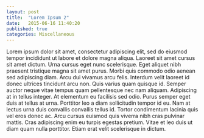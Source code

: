```yaml
---
layout: post
title:  "Lorem Ipsum 2"
date:   2015-06-16 11:40:20
published: true
categories: Miscellaneous
---
```


Lorem ipsum dolor sit amet, consectetur adipiscing elit, sed do eiusmod tempor incididunt ut labore et dolore magna aliqua. Laoreet sit amet cursus sit amet dictum. Urna cursus eget nunc scelerisque. Eget aliquet nibh praesent tristique magna sit amet purus. Morbi quis commodo odio aenean sed adipiscing diam. Arcu dui vivamus arcu felis. Interdum velit laoreet id donec ultrices tincidunt arcu non. Quis varius quam quisque id. Semper auctor neque vitae tempus quam pellentesque nec nam aliquam. Adipiscing at in tellus integer. At elementum eu facilisis sed odio. Purus semper eget duis at tellus at urna. Porttitor leo a diam sollicitudin tempor id eu. Nam at lectus urna duis convallis convallis tellus id. Tortor condimentum lacinia quis vel eros donec ac. Arcu cursus euismod quis viverra nibh cras pulvinar mattis. Cras adipiscing enim eu turpis egestas pretium. Vitae et leo duis ut diam quam nulla porttitor. Etiam erat velit scelerisque in dictum.